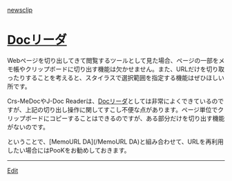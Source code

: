 ---
---
[newsclip](/newsclip)
# [Docリーダ](/Docリーダ)
Webページを切り出してきて閲覧するツールとして見た場合、ページの一部をメモ帳やクリップボードに切り出す機能は欠かせません。また、URLだけを切り取ったりすることを考えると、スタイラスで選択範囲を指定する機能はぜひほしい所です。

Crs-MeDocやJ-Doc Readerは、[Docリーダ](/Docリーダ)としては非常によくできているのですが、上記の切り出し操作に関してすこし不便な点があります。ページ単位でクリップボードにコピーすることはできるのですが、ある部分だけを切り出す機能がないのです。

ということで、[MemoURL DA](/MemoURL DA)と組み合わせて、URLを再利用したい場合にはPooKをお勧めしておきます。


----
[Edit](https://github.com/vitroid/vitroid.github.io/edit/master/MD/Docリーダ.md)
